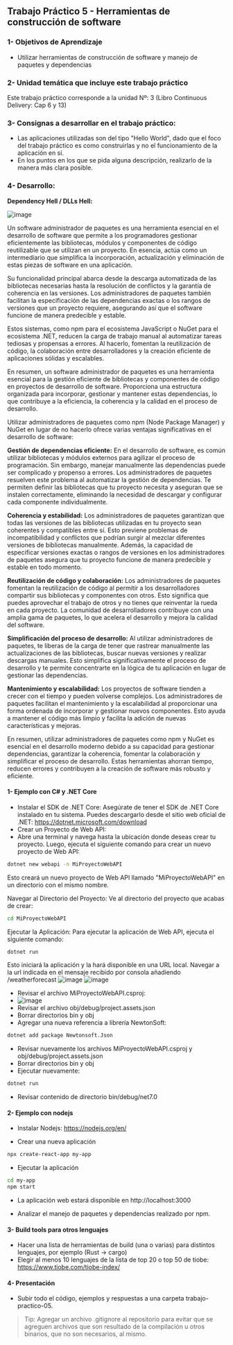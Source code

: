 ## Trabajo Práctico 5 - Herramientas de construcción de software

### 1- Objetivos de Aprendizaje
 - Utilizar herramientas de construcción de software y manejo de paquetes y dependencias

### 2- Unidad temática que incluye este trabajo práctico
Este trabajo práctico corresponde a la unidad Nº: 3 (Libro Continuous Delivery: Cap 6 y 13)

### 3- Consignas a desarrollar en el trabajo práctico:
  - Las aplicaciones utilizadas son del tipo "Hello World", dado que el foco del trabajo práctico es como construirlas y no el funcionamiento de la aplicación en sí.
  - En los puntos en los que se pida alguna descripción, realizarlo de la manera más clara posible.

### 4- Desarrollo:
**Dependency Hell / DLLs Hell:**

![image](https://github.com/ingsoft3ucc/TPs/assets/140459109/e45ecee8-3fbd-4b7c-9a38-86e0580cba8a)


Un software administrador de paquetes es una herramienta esencial en el desarrollo de software que permite a los programadores gestionar eficientemente las bibliotecas, módulos y componentes de código reutilizable que se utilizan en un proyecto. En esencia, actúa como un intermediario que simplifica la incorporación, actualización y eliminación de estas piezas de software en una aplicación.

Su funcionalidad principal abarca desde la descarga automatizada de las bibliotecas necesarias hasta la resolución de conflictos y la garantía de coherencia en las versiones. Los administradores de paquetes también facilitan la especificación de las dependencias exactas o los rangos de versiones que un proyecto requiere, asegurando así que el software funcione de manera predecible y estable.

Estos sistemas, como npm para el ecosistema JavaScript o NuGet para el ecosistema .NET, reducen la carga de trabajo manual al automatizar tareas tediosas y propensas a errores. Al hacerlo, fomentan la reutilización de código, la colaboración entre desarrolladores y la creación eficiente de aplicaciones sólidas y escalables.

En resumen, un software administrador de paquetes es una herramienta esencial para la gestión eficiente de bibliotecas y componentes de código en proyectos de desarrollo de software. Proporciona una estructura organizada para incorporar, gestionar y mantener estas dependencias, lo que contribuye a la eficiencia, la coherencia y la calidad en el proceso de desarrollo.

Utilizar administradores de paquetes como npm (Node Package Manager) y NuGet en lugar de no hacerlo ofrece varias ventajas significativas en el desarrollo de software:

**Gestión de dependencias eficiente:**
En el desarrollo de software, es común utilizar bibliotecas y módulos externos para agilizar el proceso de programación. Sin embargo, manejar manualmente las dependencias puede ser complicado y propenso a errores. Los administradores de paquetes resuelven este problema al automatizar la gestión de dependencias. Te permiten definir las bibliotecas que tu proyecto necesita y aseguran que se instalen correctamente, eliminando la necesidad de descargar y configurar cada componente individualmente.

**Coherencia y estabilidad:**
Los administradores de paquetes garantizan que todas las versiones de las bibliotecas utilizadas en tu proyecto sean coherentes y compatibles entre sí. Esto previene problemas de incompatibilidad y conflictos que podrían surgir al mezclar diferentes versiones de bibliotecas manualmente. Además, la capacidad de especificar versiones exactas o rangos de versiones en los administradores de paquetes asegura que tu proyecto funcione de manera predecible y estable en todo momento.

**Reutilización de código y colaboración:**
Los administradores de paquetes fomentan la reutilización de código al permitir a los desarrolladores compartir sus bibliotecas y componentes con otros. Esto significa que puedes aprovechar el trabajo de otros y no tienes que reinventar la rueda en cada proyecto. La comunidad de desarrolladores contribuye con una amplia gama de paquetes, lo que acelera el desarrollo y mejora la calidad del software.

**Simplificación del proceso de desarrollo:**
Al utilizar administradores de paquetes, te liberas de la carga de tener que rastrear manualmente las actualizaciones de las bibliotecas, buscar nuevas versiones y realizar descargas manuales. Esto simplifica significativamente el proceso de desarrollo y te permite concentrarte en la lógica de tu aplicación en lugar de gestionar las dependencias.

**Mantenimiento y escalabilidad:**
Los proyectos de software tienden a crecer con el tiempo y pueden volverse complejos. Los administradores de paquetes facilitan el mantenimiento y la escalabilidad al proporcionar una forma ordenada de incorporar y gestionar nuevos componentes. Esto ayuda a mantener el código más limpio y facilita la adición de nuevas características y mejoras.

En resumen, utilizar administradores de paquetes como npm y NuGet es esencial en el desarrollo moderno debido a su capacidad para gestionar dependencias, garantizar la coherencia, fomentar la colaboración y simplificar el proceso de desarrollo. Estas herramientas ahorran tiempo, reducen errores y contribuyen a la creación de software más robusto y eficiente.

#### 1- Ejemplo con C# y .NET Core

- Instalar el SDK de .NET Core: Asegúrate de tener el SDK de .NET Core instalado en tu sistema. Puedes descargarlo desde el sitio web oficial de .NET: https://dotnet.microsoft.com/download
- Crear un Proyecto de Web API:
 - Abre una terminal y navega hasta la ubicación donde deseas crear tu proyecto. Luego, ejecuta el siguiente comando para crear un nuevo proyecto de Web API:
```bash
dotnet new webapi -n MiProyectoWebAPI
```
Esto creará un nuevo proyecto de Web API llamado "MiProyectoWebAPI" en un directorio con el mismo nombre.

Navegar al Directorio del Proyecto:
Ve al directorio del proyecto que acabas de crear:
```bash
cd MiProyectoWebAPI
```
Ejecutar la Aplicación:
Para ejecutar la aplicación de Web API, ejecuta el siguiente comando:

```bash
dotnet run
```
Esto iniciará la aplicación y la hará disponible en una URL local. Navegar a la url indicada en el mensaje recibido por consola añadiendo /weatherforecast
![image](https://github.com/ingsoft3ucc/TPs/assets/140459109/e4fc5c40-8d78-47be-adcf-934b632b24ae)
![image](https://github.com/ingsoft3ucc/TPs/assets/140459109/6906850e-0933-4f0d-ae92-adb749374a97)

- Revisar el archivo MiProyectoWebAPI.csproj:
- ![image](https://github.com/ingsoft3ucc/TPs/assets/140459109/5d662d70-ac82-443e-9fba-af37fb191641)
- Revisar el archivo obj/debug/project.assets.json
- Borrar directorios bin y obj
- Agregar una nueva referencia a librería NewtonSoft:
```bash
dotnet add package Newtonsoft.Json
```
- Revisar nuevamente los archivos MiProyectoWebAPI.csproj y obj/debug/project.assets.json
- Borrar directorios bin y obj
- Ejecutar nuevamente:
```bash
dotnet run
```
- Revisar contenido de directorio bin/debug/net7.0



#### 2- Ejemplo con nodejs

- Instalar Nodejs: https://nodejs.org/en/

- Crear una nueva aplicación
```bash
npx create-react-app my-app
```

- Ejecutar la aplicación
```bash
cd my-app
npm start
```

- La aplicación web estará disponible en http://localhost:3000

- Analizar el manejo de paquetes y dependencias realizado por npm.



#### 3- Build tools para otros lenguajes
- Hacer una lista de herramientas de build (una o varias) para distintos lenguajes, por ejemplo (Rust -> cargo)
- Elegir al menos 10 lenguajes de la lista de top 20 o top 50 de tiobe: https://www.tiobe.com/tiobe-index/


#### 4- Presentación

- Subir todo el código, ejemplos y respuestas a una carpeta trabajo-practico-05.

> Tip: Agregar un archivo .gitignore al repositorio para evitar que se agreguen archivos que son resultado de la compilación u otros binarios, que no son necesarios, al mismo.
